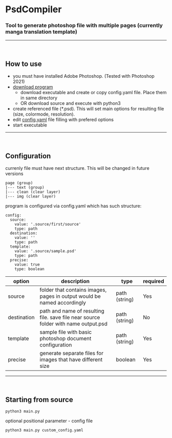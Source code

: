 # PsdCompiler

### Tool to generate photoshop file with multiple pages (currently manga translation template)

---
<br/>

## How to use

- you must have installed Adobe Photoshop. (Tested with Photoshop 2021)
- [download program](https://github.com/Bohdan-TheOne/PsdCompiler/releases)
  - download executable and create or copy config.yaml file. Place them in same directory 
  - OR download source and execute with python3
- create referenced file (*.psd). This will set main options for resulting file (size, colormode, resolution).
- edit [config.yaml](https://github.com/Bohdan-TheOne/PsdCompiler/blob/master/config.yaml) file filling with prefered options
- start executable

---
<br/>

## Configuration

 currenly file must have next structure. This will be changed in future versions
```
page (group)
|--- text (group)
|--- clean (clear layer)
|--- img (clear layer)
```

program is configured via config.yaml which has such structure:
```
config:
  source: 
    value: '.source/first/source'
    type: path
  destination: 
    value: ''
    type: path
  template: 
    value: '.source/sample.psd'
    type: path
  precise: 
    value: true
    type: boolean
```

| option      | description                                                                        | type          | required |
| ----------- | ---------------------------------------------------------------------------------- | ------------- | -------- |
| source      | folder that contains images, pages in output would be named accordingly            | path (string) | Yes      |
| destination | path and name of resulting file. save file near source folder with name output.psd | path (string) | No       |
| template    | sample file with basic photoshop document configuration                            | path (string) | Yes      |
| precise     | generate separate files for images that have different size                        | boolean       | Yes      |

---
<br/>

## Starting from source
```
python3 main.py
```

optional positional parameter - config file
```
python3 main.py custom_config.yaml
```
